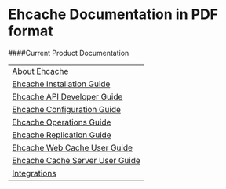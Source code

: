 ---
---

# Ehcache Documentation in PDF format

####Current Product Documentation

| |
|:----|
|<a href="/generated/2.10.2/pdf/About_Ehcache.pdf" target="_blank">About Ehcache</a>|
|<a href="/generated/2.10.2/pdf/Ehcache_Installation_Guide.pdf" target="_blank">Ehcache Installation Guide</a>|
|<a href="/generated/2.10.2/pdf/Ehcache_API_Developer_Guide.pdf" target="_blank">Ehcache API Developer Guide</a>|
|<a href="/generated/2.10.2/pdf/Ehcache_Configuration_Guide.pdf" target="_blank">Ehcache Configuration Guide</a>|
|<a href="/generated/2.10.2/pdf/Ehcache_Operations_Guide.pdf" target="_blank">Ehcache Operations Guide</a>|
|<a href="/generated/2.10.2/pdf/Ehcache_Replication_Guide.pdf" target="_blank">Ehcache Replication Guide</a>|
|<a href="/generated/2.10.2/pdf/Ehcache_Web_Cache_User_Guide.pdf" target="_blank">Ehcache Web Cache User Guide</a>|
|<a href="/generated/2.10.2/pdf/Ehcache_Cache_Server_User_Guide.pdf" target="_blank">Ehcache Cache Server User Guide</a>|
|<a href="/generated/2.10.2/pdf/Integrations.pdf" target="_blank">Integrations</a>|

